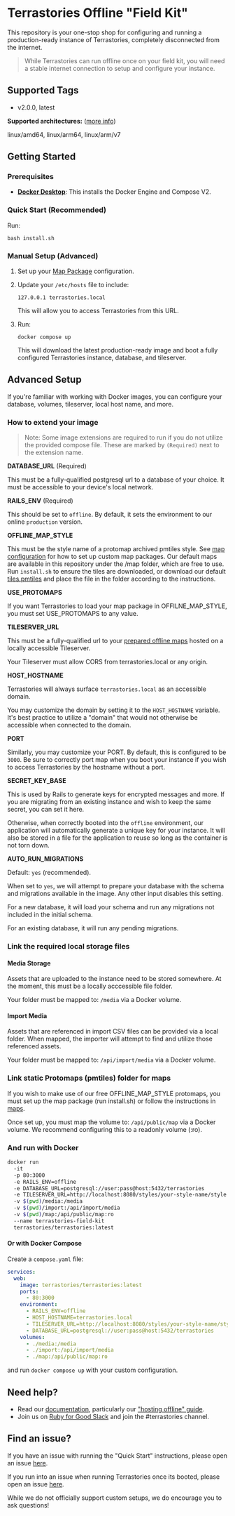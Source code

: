 # Terrastories Offline "Field Kit"

This repository is your one-stop shop for configuring and running a production-ready instance of Terrastories, completely disconnected from the internet.

> While Terrastories can run offline once on your field kit, you will need a stable internet connection to setup and configure your instance.

## Supported Tags

- v2.0.0, latest

**Supported architectures:** ([more info](https://github.com/docker-library/official-images#architectures-other-than-amd64))

linux/amd64, linux/arm64, linux/arm/v7

## Getting Started

### Prerequisites

- [**Docker Desktop**](https://docs.docker.com/desktop/install/linux-install/): This installs the Docker Engine and Compose V2.

### Quick Start (Recommended)

Run:

```shell
bash install.sh
```

### Manual Setup (Advanced)

1. Set up your [Map Package](map/README.md) configuration.
1. Update your `/etc/hosts` file to include:

   ```
   127.0.0.1 terrastories.local
   ```

   This will allow you to access Terrastories from this URL.
1. Run:

   `docker compose up`

   This will download the latest production-ready image and boot a fully configured Terrastories instance, database, and tileserver.

## Advanced Setup

If you're familiar with working with Docker images, you can configure your database, volumes, tileserver, local host name, and more.

### How to extend your image

> Note: Some image extensions are required to run if you do not utilize the provided compose file. These are marked by `(Required)` next to the extension name.

**DATABASE_URL** (Required)

This must be a fully-qualified postgresql url to a database of your choice. It must be accessible to your device's local network.

**RAILS_ENV** (Required)

This should be set to `offline`. By default, it sets the environment to our online `production` version.

**OFFLINE_MAP_STYLE**

This must be the style name of a protomap archived pmtiles style. See [map configuration](map/README.md) for how to set up custom map packages. Our default maps are available in this repository under the /map folder, which are free to use. Run `install.sh` to ensure the tiles are downloaded, or download our default [tiles.pmtiles](https://bit.ly/45LGigh) and place the file in the folder according to the instructions.

**USE_PROTOMAPS**

If you want Terrastories to load your map package in OFFILNE_MAP_STYLE, you must set USE_PROTOMAPS to any value.

**TILESERVER_URL**

This must be a fully-qualified url to your [prepared offline maps](https://docs.terrastories.app/setting-up-a-terrastories-server/preparing-offline-maps) hosted on a locally accessible Tileserver.

Your Tileserver must allow CORS from terrastories.local or any origin.

**HOST_HOSTNAME**

Terrastories will always surface `terrastories.local` as an accessible domain.

You may customize the domain by setting it to the `HOST_HOSTNAME` variable. It's best practice to utilize a "domain" that would not otherwise be accessible when connected to the domain.

**PORT**

Similarly, you may customize your PORT. By default, this is configured to be `3000`. Be sure to correctly port map when you boot your instance if you wish to access Terrastories by the hostname without a port.

**SECRET_KEY_BASE**

This is used by Rails to generate keys for encrypted messages and more. If you are migrating from an existing instance and wish to keep the same secret, you can set it here.

Otherwise, when correctly booted into the `offline` environment, our application will automatically generate a unique key for your instance. It will also be stored in a file for the application to reuse so long as the container is not torn down.

**AUTO_RUN_MIGRATIONS**

Default: `yes` (recommended).

When set to `yes`, we will attempt to prepare your database with the schema and migrations available in the image. Any other input disables this setting.

For a new database, it will load your schema and run any migrations not included in the initial schema.

For an existing database, it will run any pending migrations.

### Link the required local storage files

#### Media Storage

Assets that are uploaded to the instance need to be stored somewhere. At the moment, this must be a locally acccessible file folder.

Your folder must be mapped to: `/media` via a Docker volume.

#### Import Media

Assets that are referenced in import CSV files can be provided via a local folder. When mapped, the importer will attempt to find and utilize those referenced assets.

Your folder must be mapped to: `/api/import/media` via a Docker volume.

### Link static Protomaps (pmtiles) folder for maps

If you wish to make use of our free OFFLINE_MAP_STYLE protomaps, you must set up the map package (run install.sh) or follow the instructions in [maps](map/README.md).

Once set up, you must map the volume to: `/api/public/map` via a Docker volume. We recommend configuring this to a readonly volume (:ro).

### And run with Docker

```sh
docker run
  -it
  -p 80:3000
  -e RAILS_ENV=offline
  -e DATABASE_URL=postgresql://user:pass@host:5432/terrastories
  -e TILESERVER_URL=http://localhost:8080/styles/your-style-name/style.json
  -v $(pwd)/media:/media
  -v $(pwd)/import:/api/import/media
  -v $(pwd)/map:/api/public/map:ro
  --name terrastories-field-kit
  terrastories/terrastories:latest
```

#### Or with Docker Compose

Create a `compose.yaml` file:

```yaml
services:
  web:
    image: terrastories/terrastories:latest
    ports:
      - 80:3000
    environment:
      - RAILS_ENV=offline
      - HOST_HOSTNAME=terrastories.local
      - TILESERVER_URL=http://localhost:8080/styles/your-style-name/style.json
      - DATABASE_URL=postgresql://user:pass@host:5432/terrastories
    volumes:
      - ./media:/media
      - ./import:/api/import/media
      - ./map:/api/public/map:ro
```

and run `docker compose up` with your custom configuration.

## Need help?

- Read our [documentation](https://docs.terrastories.app/), particularly our ["hosting offline" guide](https://docs.terrastories.app/setting-up-a-terrastories-server/hosting-environments/hosting-terrastories-offline-as-a-field-kit).
- Join us on [Ruby for Good Slack](https://rubyforgood.org/join-us) and join the #terrastories channel.

## Find an issue?

If you have an issue with running the "Quick Start" instructions, please open an issue [here](https://github.com/Terrastories/offline-field-kit/issues).

If you run into an issue when running Terrastories once its booted, please open an issue [here](https://github.com/Terrastories/terrastories/issues).

While we do not officially support custom setups, we do encourage you to ask questions!